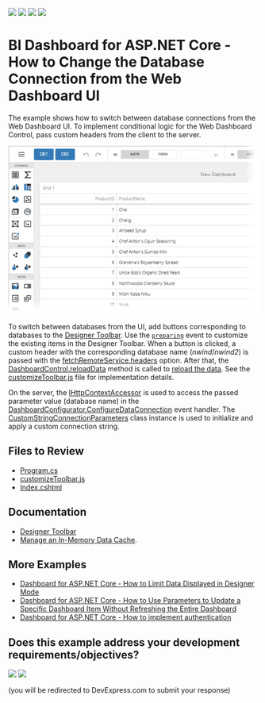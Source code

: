 <!-- default badges list -->
![](https://img.shields.io/endpoint?url=https://codecentral.devexpress.com/api/v1/VersionRange/669175317/24.2.1%2B)
[![](https://img.shields.io/badge/Open_in_DevExpress_Support_Center-FF7200?style=flat-square&logo=DevExpress&logoColor=white)](https://supportcenter.devexpress.com/ticket/details/T1179666)
[![](https://img.shields.io/badge/📖_How_to_use_DevExpress_Examples-e9f6fc?style=flat-square)](https://docs.devexpress.com/GeneralInformation/403183)
[![](https://img.shields.io/badge/💬_Leave_Feedback-feecdd?style=flat-square)](#does-this-example-address-your-development-requirementsobjectives)
<!-- default badges end -->
# BI Dashboard for ASP.NET Core - How to Change the Database Connection from the Web Dashboard UI

The example shows how to switch between database connections from the Web Dashboard UI. To implement conditional logic for the Web Dashboard Control, pass custom headers from the client to the server. 

![](images/designer-toolbar.png)

To switch between databases from the UI, add buttons corresponding to databases to the [Designer Toolbar](https://docs.devexpress.com/Dashboard/403426/web-dashboard/ui-elements-and-customization/designer-toolbar). Use the [`preparing`](https://docs.devexpress.com/Dashboard/js-DevExpress.Dashboard.Designer.DesignerToolbarExtensionOptions?p=netframework#js_devexpress_dashboard_designer_designertoolbarextensionoptions_onpreparing) event to customize the existing items in the Designer Toolbar. When a button is clicked, a custom header with the corresponding database name (*nwind*/*nwind2*) is passed with the [fetchRemoteService.headers](https://docs.devexpress.com/Dashboard/js-DevExpress.Dashboard.FetchRemoteServiceOptions#js_devexpress_dashboard_fetchremoteserviceoptions_headers) option. After that, the [DashboardControl.reloadData](https://docs.devexpress.com/Dashboard/js-DevExpress.Dashboard.DashboardControl#js_devexpress_dashboard_dashboardcontrol_reloaddata) method is called to [reload the data](https://docs.devexpress.com/Dashboard/400983/web-dashboard/integrate-dashboard-component/dashboard-backend/manage-an-in-memory-data-cache?p=netframework#client-side). See the [customizeToolbar.js](./CS/wwwroot/js/customizeToolbar.js) file for implementation details.

On the server, the [IHttpContextAccessor](https://docs.microsoft.com/en-us/aspnet/core/fundamentals/http-context?view=aspnetcore-3.0) is used to access the passed parameter value (database name) in the [DashboardConfigurator.ConfigureDataConnection](https://docs.devexpress.com/Dashboard/DevExpress.DashboardWeb.DashboardConfigurator.ConfigureDataConnection) event handler. The [CustomStringConnectionParameters](https://docs.devexpress.com/CoreLibraries/DevExpress.DataAccess.ConnectionParameters.CustomStringConnectionParameters) class instance is used to initialize and apply a custom connection string.

## Files to Review

* [Program.cs](./CS/Program.cs)
* [customizeToolbar.js](./CS/wwwroot/js/customizeToolbar.js)
* [Index.cshtml](./CS/Pages/Index.cshtml)

## Documentation

* [Designer Toolbar](https://docs.devexpress.com/Dashboard/403426/web-dashboard/ui-elements-and-customization/designer-toolbar)
* [Manage an In-Memory Data Cache](https://docs.devexpress.com/Dashboard/400983/web-dashboard/dashboard-backend/manage-an-in-memory-data-cache).

## More Examples

* [Dashboard for ASP.NET Core - How to Limit Data Displayed in Designer Mode](https://github.com/DevExpress-Examples/asp-net-core-dashboard-limit-designer-data)
* [Dashboard for ASP.NET Core - How to Use Parameters to Update a Specific Dashboard Item Without Refreshing the Entire Dashboard](https://github.com/DevExpress-Examples/asp-net-core-dashboard-refresh-item-on-parameter-change)
* [Dashboard for ASP.NET Core - How to implement authentication](https://github.com/DevExpress-Examples/aspnet-core-dashboard-jwt-authentication)

<!-- feedback -->
## Does this example address your development requirements/objectives?

[<img src="https://www.devexpress.com/support/examples/i/yes-button.svg"/>](https://www.devexpress.com/support/examples/survey.xml?utm_source=github&utm_campaign=asp-net-core-dashboard-change-database-connection&~~~was_helpful=yes) [<img src="https://www.devexpress.com/support/examples/i/no-button.svg"/>](https://www.devexpress.com/support/examples/survey.xml?utm_source=github&utm_campaign=asp-net-core-dashboard-change-database-connection&~~~was_helpful=no)

(you will be redirected to DevExpress.com to submit your response)
<!-- feedback end -->
